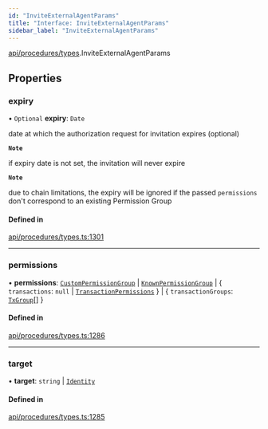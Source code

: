 ```yaml
---
id: "InviteExternalAgentParams"
title: "Interface: InviteExternalAgentParams"
sidebar_label: "InviteExternalAgentParams"
---
```


[api/procedures/types](../../../../../modules/API/Procedures/Types/Types.md).InviteExternalAgentParams

## Properties

### expiry

• `Optional` **expiry**: `Date`

date at which the authorization request for invitation expires (optional)

**`Note`**

if expiry date is not set, the invitation will never expire

**`Note`**

due to chain limitations, the expiry will be ignored if the passed `permissions` don't correspond to an existing Permission Group

#### Defined in

[api/procedures/types.ts:1301](https://github.com/PolymeshAssociation/polymesh-sdk/blob/654b99c8d/src/api/procedures/types.ts#L1301)

___

### permissions

• **permissions**: [`CustomPermissionGroup`](../../../../../classes/API/Entities/CustomPermissionGroup/CustomPermissionGroup.md) \| [`KnownPermissionGroup`](../../../../../classes/API/Entities/KnownPermissionGroup/KnownPermissionGroup.md) \| \{ `transactions`: ``null`` \| [`TransactionPermissions`](../../../Entities/Types/TransactionPermissions/TransactionPermissions.md)  } \| \{ `transactionGroups`: [`TxGroup`](../../../../../enums/API/Procedures/Types/TxGroup/TxGroup.md)[]  }

#### Defined in

[api/procedures/types.ts:1286](https://github.com/PolymeshAssociation/polymesh-sdk/blob/654b99c8d/src/api/procedures/types.ts#L1286)

___

### target

• **target**: `string` \| [`Identity`](../../../../../classes/API/Entities/Identity/Identity.md)

#### Defined in

[api/procedures/types.ts:1285](https://github.com/PolymeshAssociation/polymesh-sdk/blob/654b99c8d/src/api/procedures/types.ts#L1285)
